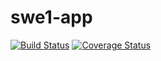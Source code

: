 # swe1-app
[![Build Status](https://travis-ci.org/fayed-gaya/swe1-app.png?branch=master)](https://travis-ci.org/Fayed-Gaya/swe1-app)
[![Coverage Status](https://coveralls.io/repos/github/Fayed-Gaya/swe1-app/badge.svg?branch=master)](https://coveralls.io/github/Fayed-Gaya/swe1-app?branch=master)
